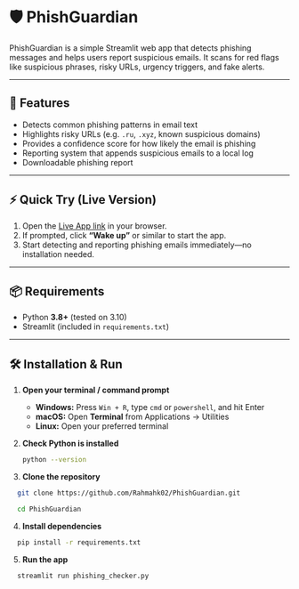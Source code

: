 # 🛡️ PhishGuardian

PhishGuardian is a simple Streamlit web app that detects phishing messages and helps users report suspicious emails. It scans for red flags like suspicious phrases, risky URLs, urgency triggers, and fake alerts.

---

## 🚀 Features
- Detects common phishing patterns in email text  
- Highlights risky URLs (e.g. `.ru`, `.xyz`, known suspicious domains)  
- Provides a confidence score for how likely the email is phishing  
- Reporting system that appends suspicious emails to a local log  
- Downloadable phishing report  

---

## ⚡ Quick Try (Live Version)
1. Open the [Live App link](https://phishguardian-6z94cyj7yavmezselurvjn.streamlit.app/#phishing-detector-and-reporter) in your browser.  
2. If prompted, click **“Wake up”** or similar to start the app.  
3. Start detecting and reporting phishing emails immediately—no installation needed.  

---
## 📦 Requirements
- Python **3.8+** (tested on 3.10)  
- Streamlit (included in `requirements.txt`)  

---

## 🛠 Installation & Run

1. **Open your terminal / command prompt**  
   - **Windows:** Press `Win + R`, type `cmd` or `powershell`, and hit Enter  
   - **macOS:** Open **Terminal** from Applications → Utilities  
   - **Linux:** Open your preferred terminal  

2. **Check Python is installed**  
   ```bash
   python --version
3. **Clone the repository**  
```bash
  git clone https://github.com/Rahmahk02/PhishGuardian.git
```
```bash
  cd PhishGuardian
```
4. **Install dependencies**
```bash
  pip install -r requirements.txt
```
5. **Run the app**
```bash
  streamlit run phishing_checker.py
```
